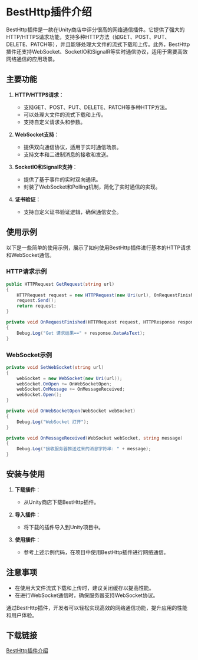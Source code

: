 # BestHttp插件介绍

BestHttp插件是一款在Unity商店中评分很高的网络通信插件。它提供了强大的HTTP/HTTPS请求功能，支持多种HTTP方法（如GET、POST、PUT、DELETE、PATCH等），并且能够处理大文件的流式下载和上传。此外，BestHttp插件还支持WebSocket、SocketIO和SignalR等实时通信协议，适用于需要高效网络通信的应用场景。

## 主要功能

1. **HTTP/HTTPS请求**：
   - 支持GET、POST、PUT、DELETE、PATCH等多种HTTP方法。
   - 可以处理大文件的流式下载和上传。
   - 支持自定义请求头和参数。

2. **WebSocket支持**：
   - 提供双向通信协议，适用于实时通信场景。
   - 支持文本和二进制消息的接收和发送。

3. **SocketIO和SignalR支持**：
   - 提供了基于事件的实时双向通讯。
   - 封装了WebSocket和Polling机制，简化了实时通信的实现。

4. **证书验证**：
   - 支持自定义证书验证逻辑，确保通信安全。

## 使用示例

以下是一些简单的使用示例，展示了如何使用BestHttp插件进行基本的HTTP请求和WebSocket通信。

### HTTP请求示例

```csharp
public HTTPRequest GetRequest(string url)
{
    HTTPRequest request = new HTTPRequest(new Uri(url), OnRequestFinished);
    request.Send();
    return request;
}

private void OnRequestFinished(HTTPRequest request, HTTPResponse response)
{
    Debug.Log("Get 请求结果==" + response.DataAsText);
}
```

### WebSocket示例

```csharp
private void SetWebSocket(string url)
{
    webSocket = new WebSocket(new Uri(url));
    webSocket.OnOpen += OnWebSocketOpen;
    webSocket.OnMessage += OnMessageReceived;
    webSocket.Open();
}

private void OnWebSocketOpen(WebSocket webSocket)
{
    Debug.Log("WebSocket 打开");
}

private void OnMessageReceived(WebSocket webSocket, string message)
{
    Debug.Log("接收服务器推送过来的消息字符串: " + message);
}
```

## 安装与使用

1. **下载插件**：
   - 从Unity商店下载BestHttp插件。

2. **导入插件**：
   - 将下载的插件导入到Unity项目中。

3. **使用插件**：
   - 参考上述示例代码，在项目中使用BestHttp插件进行网络通信。

## 注意事项

- 在使用大文件流式下载和上传时，建议关闭缓存以提高性能。
- 在进行WebSocket通信时，确保服务器支持WebSocket协议。

通过BestHttp插件，开发者可以轻松实现高效的网络通信功能，提升应用的性能和用户体验。

## 下载链接

[BestHttp插件介绍](https://pan.quark.cn/s/ddcabf7147b2)